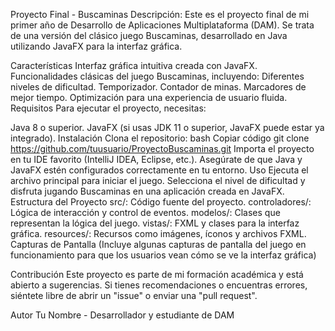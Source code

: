 Proyecto Final - Buscaminas
Descripción:
Este es el proyecto final de mi primer año de Desarrollo de Aplicaciones Multiplataforma (DAM). Se trata de una versión del clásico juego Buscaminas, desarrollado en Java utilizando JavaFX para la interfaz gráfica.

Características
Interfaz gráfica intuitiva creada con JavaFX.
Funcionalidades clásicas del juego Buscaminas, incluyendo:
Diferentes niveles de dificultad.
Temporizador.
Contador de minas.
Marcadores de mejor tiempo.
Optimización para una experiencia de usuario fluida.
Requisitos
Para ejecutar el proyecto, necesitas:

Java 8 o superior.
JavaFX (si usas JDK 11 o superior, JavaFX puede estar ya integrado).
Instalación
Clona el repositorio:
bash
Copiar código
git clone https://github.com/tuusuario/ProyectoBuscaminas.git
Importa el proyecto en tu IDE favorito (IntelliJ IDEA, Eclipse, etc.).
Asegúrate de que Java y JavaFX estén configurados correctamente en tu entorno.
Uso
Ejecuta el archivo principal para iniciar el juego.
Selecciona el nivel de dificultad y disfruta jugando Buscaminas en una aplicación creada en JavaFX.
Estructura del Proyecto
src/: Código fuente del proyecto.
controladores/: Lógica de interacción y control de eventos.
modelos/: Clases que representan la lógica del juego.
vistas/: FXML y clases para la interfaz gráfica.
resources/: Recursos como imágenes, íconos y archivos FXML.
Capturas de Pantalla
(Incluye algunas capturas de pantalla del juego en funcionamiento para que los usuarios vean cómo se ve la interfaz gráfica)

Contribución
Este proyecto es parte de mi formación académica y está abierto a sugerencias. Si tienes recomendaciones o encuentras errores, siéntete libre de abrir un "issue" o enviar una "pull request".

Autor
Tu Nombre - Desarrollador y estudiante de DAM
